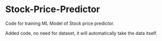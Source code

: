 # Stock-Price-Predictor
Code for training ML Model of Stock price predictor.

Added code, no need for dataset, it will automatically take the data itself.
